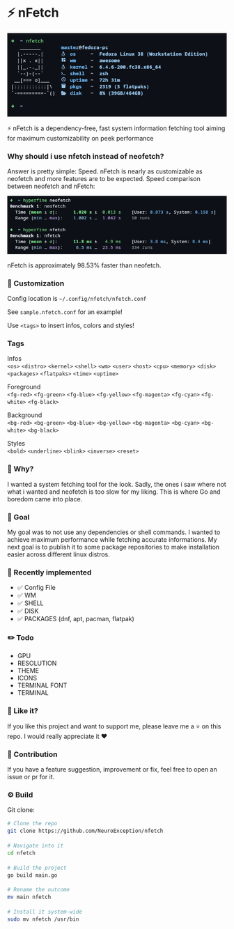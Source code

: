 # ⚡ nFetch

<img src="./screenshot.png" />

⚡ nFetch is a dependency-free, fast system information fetching tool aiming for maximum customizability on peek performance

### Why should i use nfetch instead of neofetch?
Answer is pretty simple: Speed. nFetch is nearly as customizable as neofetch and more features are to be expected.
Speed comparison between neofetch and nFetch:

<img src="./neofetch_vs_nfetch.png" />

nFetch is approximately 98.53% faster than neofetch.


### 🎨 Customization
Config location is `~/.config/nfetch/nfetch.conf`

See `sample.nfetch.conf` for an example!

Use `<tags>` to insert infos, colors and styles!

### Tags
Infos<br/>
`<os>`
`<distro>`
`<kernel>`
`<shell>`
`<wm>`
`<user>`
`<host>`
`<cpu>`
`<memory>`
`<disk>`
`<packages>`
`<flatpaks>`
`<time>`
`<uptime>`

Foreground<br/>
`<fg-red>`
`<fg-green>`
`<fg-blue>`
`<fg-yellow>`
`<fg-magenta>`
`<fg-cyan>`
`<fg-white>`
`<fg-black>`

Background<br/>
`<bg-red>`
`<bg-green>`
`<bg-blue>`
`<bg-yellow>`
`<bg-magenta>`
`<bg-cyan>`
`<bg-white>`
`<bg-black>`

Styles<br/>
`<bold>`
`<underline>`
`<blink>`
`<inverse>`
`<reset>`



### 💭 Why?
I wanted a system fetching tool for the look. Sadly, the ones i saw where not what i wanted and neofetch is too slow for my liking. This is where Go and boredom came into place.

### 💪 Goal
My goal was to not use any dependencies or shell commands. I wanted to achieve maximum performance while fetching accurate informations. My next goal is to publish it to some package repositories to make installation easier across different linux distros.

### 📝 Recently implemented
- ✅ Config File
- ✅ WM
- ✅ SHELL
- ✅ DISK
- ✅ PACKAGES (dnf, apt, pacman, flatpak)

### ✏️ Todo
- GPU
- RESOLUTION
- THEME
- ICONS
- TERMINAL FONT
- TERMINAL

### 💙 Like it?
If you like this project and want to support me, please leave me a ⭐ on this repo. I would really appreciate it ❤️

### 👥 Contribution
If you have a feature suggestion, improvement or fix, feel free to open an issue or pr for it.

### ⚙️ Build
Git clone:
```sh
# Clone the repo
git clone https://github.com/NeuroException/nfetch

# Navigate into it
cd nfetch

# Build the project
go build main.go

# Rename the outcome
mv main nfetch

# Install it system-wide
sudo mv nfetch /usr/bin
```
